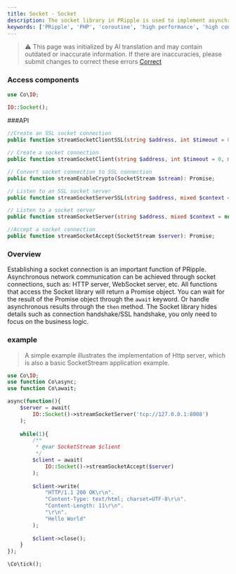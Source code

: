 ```yaml
---
title: Socket - Socket
description: The socket library in PRipple is used to implement asynchronous network communication, including creating socket connections, SSL connections, etc.
keywords: ['PRipple', 'PHP', 'coroutine', 'high performance', 'high concurrency', 'socket', 'Socket', 'SSL']
---
```


> ⚠️ This page was initialized by AI translation and may contain outdated or inaccurate information. If there are
> inaccuracies, please submit changes to correct these errors [Correct](https://github.com/cloudtay/p-ripple-documents)

### Access components

```php
use Co\IO;

IO::Socket();
```

###API

```php
//Create an SSL socket connection
public function streamSocketClientSSL(string $address, int $timeout = 0, mixed $context = null): Promise;

// Create a socket connection
public function streamSocketClient(string $address, int $timeout = 0, mixed $context = null): Promise;

// Convert socket connection to SSL connection
public function streamEnableCrypto(SocketStream $stream): Promise;

// Listen to an SSL socket server
public function streamSocketServerSSL(string $address, mixed $context = null): Promise;

// Listen to a socket server
public function streamSocketServer(string $address, mixed $context = null): Promise;

//Accept a socket connection
public function streamSocketAccept(SocketStream $server): Promise;
```

### Overview

Establishing a socket connection is an important function of PRipple. Asynchronous network communication can be achieved
through socket connections, such as: HTTP server, WebSocket server, etc.
All functions that access the Socket library will return a Promise object. You can wait for the result of the Promise
object through the `await` keyword. Or handle asynchronous results through the `then` method.
The Socket library hides details such as connection handshake/SSL handshake, you only need to focus on the business
logic.

### example

> A simple example illustrates the implementation of Http server, which is also a basic SocketStream application
> example.

```php
use Co\IO;
use function Co\async;
use function Co\await;

async(function(){
    $server = await(
        IO::Socket()->streamSocketServer('tcp://127.0.0.1:8008')
    );
    
    while(1){
        /**
         * @var SocketStream $client
         */
        $client = await(
            IO::Socket()->streamSocketAccept($server)
        );
        
        $client->write(
            "HTTP/1.1 200 OK\r\n".
            "Content-Type: text/html; charset=UTF-8\r\n".
            "Content-Length: 11\r\n".
            "\r\n".
            "Hello World"
        );
        
        $client->close();
    }
});

\Co\tick();
```
